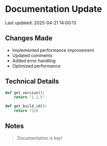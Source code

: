 # Documentation Update

Last updated: 2025-04-21 14:00:13

## Changes Made
- Implemented performance improvement
- Updated comments
- Added error handling
- Optimized performance

## Technical Details
```python
def get_version():
    return "1.2.5"

def get_build_id():
    return 7328
```

## Notes
> Documentation is key!
